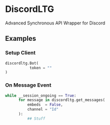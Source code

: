 # DiscordLTG
Advanced Synchronous API Wrapper for Discord

## Examples

### Setup Client
```py
discordltg.Bot(
           token = ""
)
```
### On Message Event
```py
while __session_ongoing == True:
      for message in discordltg.get_messages(
          embeds  = False,
          channel = "Id"
      ):
          ## Stuff
```
        
       

